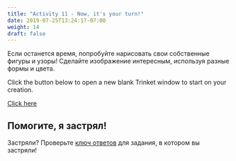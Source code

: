```yaml
---
title: "Activity 11 - Now, it's your turn!"
date: 2019-07-25T13:24:17-07:00
weight: 14
draft: false
---
```


Если останется время, попробуйте нарисовать свои собственные фигуры и узоры! Сделайте изображение интересным, используя разные формы и цвета.

Click the button below to open a new blank Trinket window to start on your creation.

<a class="my-2 mx-4 btn btn-info" href="https://trinket.io/library/trinkets/create?lang=python3" target="_blank">Click here</a>

## Помогите, я застрял!

Застряли? Проверьте [ключ ответов](../answer-key) для задания, в котором вы застряли!